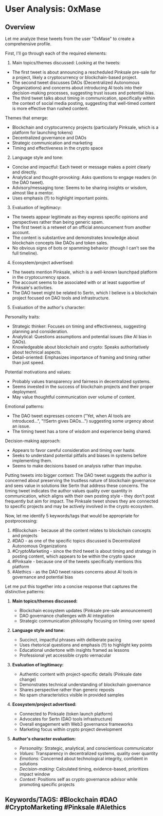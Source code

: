 # User Analysis: 0xMase

## Overview

<think>
Let me analyze these tweets from the user "0xMase" to create a comprehensive profile.

First, I'll go through each of the required elements:

1. Main topics/themes discussed:
Looking at the tweets:
- The first tweet is about announcing a rescheduled Pinksale pre-sale for a project, likely a cryptocurrency or blockchain-based project.
- The second tweet discusses DAOs (Decentralized Autonomous Organizations) and concerns about introducing AI tools into their decision-making processes, suggesting trust issues and potential bias.
- The third tweet talks about timing in communication, specifically within the context of social media posting, suggesting that well-timed content is more effective than rushed content.

Themes that emerge:
- Blockchain and cryptocurrency projects (particularly Pinksale, which is a platform for launching tokens)
- Decentralized governance and DAOs
- Strategic communication and marketing
- Timing and effectiveness in the crypto space

2. Language style and tone:
- Concise and impactful: Each tweet or message makes a point clearly and directly.
- Analytical and thought-provoking: Asks questions to engage readers (in the DAO tweet).
- Advisory/messaging tone: Seems to be sharing insights or wisdom, almost like a mentor.
- Uses emphasis (‼️) to highlight important points.

3. Evaluation of legitimacy:
- The tweets appear legitimate as they express specific opinions and perspectives rather than being generic spam.
- The first tweet is a retweet of an official announcement from another account.
- The content is substantive and demonstrates knowledge about blockchain concepts like DAOs and token sales.
- No obvious signs of bots or spamming behavior (though I can't see the full timeline).

4. Ecosystem/project advertised:
- The tweets mention Pinksale, which is a well-known launchpad platform in the cryptocurrency space.
- The account seems to be associated with or at least supportive of Pinksale's activities.
- The DAO tweet might be related to Sertn, which I believe is a blockchain project focused on DAO tools and infrastructure.

5. Evaluation of the author's character:

Personality traits:
- Strategic thinker: Focuses on timing and effectiveness, suggesting planning and consideration.
- Analytical: Questions assumptions and potential issues (like AI bias in DAOs).
- Knowledgeable about blockchain and crypto: Speaks authoritatively about technical aspects.
- Detail-oriented: Emphasizes importance of framing and timing rather than just speed.

Potential motivations and values:
- Probably values transparency and fairness in decentralized systems.
- Seems invested in the success of blockchain projects and their proper deployment.
- May value thoughtful communication over volume of content.

Emotional patterns:
- The DAO tweet expresses concern ("Yet, when AI tools are introduced...", "‼️Sertn gives DAOs...") suggesting some urgency about an issue.
- The timing tweet has a tone of wisdom and experience being shared.

Decision-making approach:
- Appears to favor careful consideration and timing over haste.
- Seeks to understand potential pitfalls and biases in systems before implementing them.
- Seems to make decisions based on analysis rather than impulse.

Putting tweets into bigger context:
The DAO tweet suggests the author is concerned about preserving the trustless nature of blockchain governance and sees value in solutions like Sertn that address these concerns.
The timing tweet indicates the author values quality over quantity in communication, which aligns with their own posting style - they don't post frequently but aim for impact.
The Pinksale tweet shows they are connected to specific projects and may be actively involved in the crypto ecosystem.

Now, let me identify 5 keywords/tags that would be appropriate for postprocessing:
1. #Blockchain - because all the content relates to blockchain concepts and projects
2. #DAO - as one of the specific topics discussed is Decentralized Autonomous Organizations
3. #CryptoMarketing - since the third tweet is about timing and strategy in posting content, which appears to be within the crypto space
4. #Pinksale - because one of the tweets specifically mentions this platform
5. #AIethics - as the DAO tweet raises concerns about AI tools in governance and potential bias

Let me put this together into a concise response that captures the distinctive patterns:
</think>

1. **Main topics/themes discussed:**
   - Blockchain ecosystem updates (Pinksale pre-sale announcement)
   - DAO governance challenges with AI integration
   - Strategic communication philosophy focusing on timing over speed

2. **Language style and tone:**
   - Succinct, impactful phrases with deliberate pacing
   - Uses rhetorical questions and emphasis (‼️) to highlight key points
   - Educational undertone with insights framed as lessons
   - Professional yet accessible crypto vernacular

3. **Evaluation of legitimacy:**
   - Authentic content with project-specific details (Pinksale date change)
   - Demonstrates technical understanding of blockchain governance
   - Shares perspective rather than generic reposts
   - No spam characteristics visible in provided samples

4. **Ecosystem/project advertised:**
   - Connected to Pinksale (token launch platform)
   - Advocates for Sertn (DAO tools infrastructure)
   - Overall engagement with Web3 governance frameworks
   - Marketing focus within crypto project development

5. **Author's character evaluation:**
   - *Personality:* Strategic, analytical, and conscientious communicator
   - *Values:* Transparency in decentralized systems, quality over quantity
   - *Emotions:* Concerned about technological integrity, confident in solutions
   - *Decision-making:* Calculated timing, evidence-based, prioritizes impact window
   - *Context:* Positions self as crypto governance advisor while promoting specific projects

**Keywords/TAGS:** #Blockchain #DAO #CryptoMarketing #Pinksale #AIethics
---
